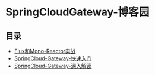 #  SpringCloudGateway-博客园

## 目录

  * [Flux和Mono-Reactor实战](/study/Java/04-SpringCloud/SpringCloudGateway-博客园/Flux和Mono-Reactor实战)
  * [SpringCloud-Gateway-快速入门](/study/Java/04-SpringCloud/SpringCloudGateway-博客园/SpringCloud-Gateway-快速入门)
  * [SpringCloud-Gateway-深入解读](/study/Java/04-SpringCloud/SpringCloudGateway-博客园/SpringCloud-Gateway-深入解读/README)